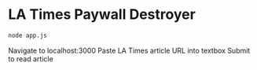 # LA Times Paywall Destroyer


```bash
node app.js
``` 

Navigate to localhost:3000
Paste LA Times article URL into textbox
Submit to read article